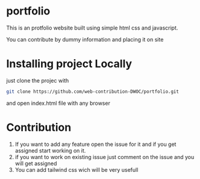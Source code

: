 # portfolio
This is an protfolio website built using simple html css and javascript.

You can contribute by dummy information and placing it on site

# Installing project Locally
just clone the projec with 
```bash
git clone https://github.com/web-contribution-DWOC/portfolio.git
```

and open index.html file with any browser

# Contribution
1. If you want to add any feature open the issue for it and if you get assigned 
start working on it.
2. if you want to work on existing issue just comment on the issue and you will get assigned 
3. You can add tailwind css wich will be very usefull
